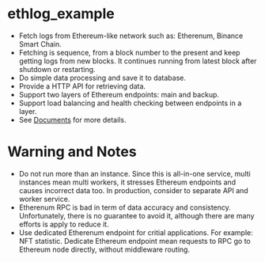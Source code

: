 # ethlog_example

* Fetch logs from Ethereum-like network such as: Etherenum, Binance Smart
  Chain.
* Fetching is sequence, from a block number to the present and keep getting
  logs from new blocks. It continues running from latest block after shutdown
  or restarting.
* Do simple data processing and save it to database.
* Provide a HTTP API for retrieving data.
* Support two layers of Ethereum endpoints: main and backup.
* Support load balancing and health checking between endpoints in a layer.
* See [Documents](./doc/readme.md) for more details.

# Warning and Notes

* Do not run more than an instance. Since this is all-in-one service, multi
  instances mean multi workers, it stresses Ethereum endpoints and causes
  incorrect data too. In production, consider to separate API and worker
  service.
* Etherenum RPC is bad in term of data accuracy and consistency. Unfortunately,
  there is no guarantee to avoid it, although there are many efforts is apply
  to reduce it.
* Use dedicated Etherenum endpoint for critial applications. For example: NFT
  statistic. Dedicate Ethereum endpoint mean requests to RPC go to Ethereum
  node directly, without middleware routing.
